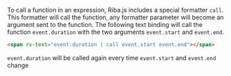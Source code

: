 To call a function in an expression, Riba.js includes a special formatter `call`. This formatter will call the function, any formatter parameter will become an argument sent to the function. The following text binding will call the function `event.duration` with the two arguments `event.start` and `event.end`.

```html
<span rv-text="event.duration | call event.start event.end"></span>
```
`event.duration` will be called again every time `event.start` and `event.end` change
